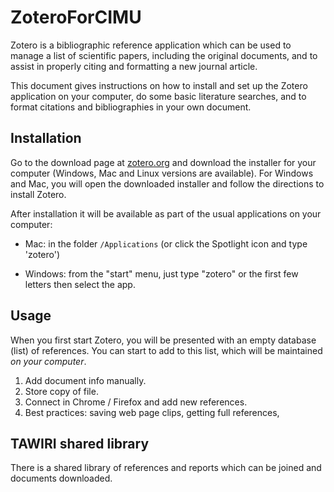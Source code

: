 # ZoteroForCIMU

Zotero is a bibliographic reference application which can be used to manage a list of scientific papers, including the original documents, and to assist in properly citing and formatting a new journal article.

This document gives instructions on how to install and set up the Zotero application on your computer, do some basic literature searches, and to format citations and bibliographies in your own document.

## Installation

Go to the download page at [zotero.org](https://www.zotero.org/download/) and download the installer for 
your computer (Windows, Mac and Linux versions are available). For Windows and Mac, you will open the downloaded installer and follow the directions to install Zotero.

After installation it will be available as part of the usual applications on your computer:

-   Mac: in the folder `/Applications` (or click the Spotlight icon and type 'zotero')

-   Windows: from the "start" menu, just type "zotero" or the first few letters then select the app.

## Usage

When you first start Zotero, you will be presented with an empty database (list) of references. You can start to add to this list, which will be maintained *on your computer*.

1.  Add document info manually.
2.  Store copy of file.
3.  Connect in Chrome / Firefox and add new references.
4.  Best practices: saving web page clips, getting full references,


## TAWIRI shared library

There is a shared library of references and reports which can be joined and documents downloaded.

